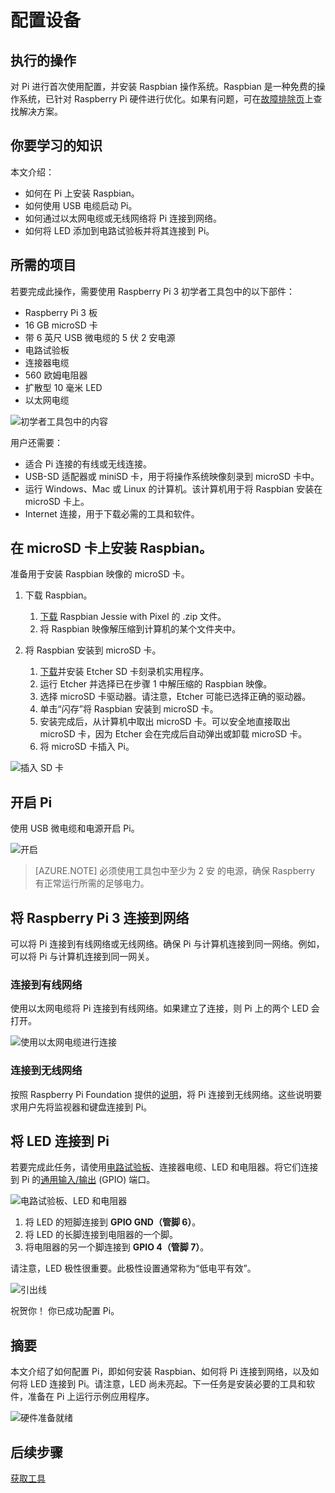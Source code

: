 <properties
    pageTitle="配置设备 | Azure"
    description="对 Raspberry Pi 3 进行首次使用配置，并安装 Raspbian OS，这是一个免费操作系统，已针对 Raspberry Pi 硬件优化。"
    services="iot-hub"
    documentationcenter=""
    author="shizn"
    manager="timlt"
    tags=""
    keywords="安装 raspbian, raspbian 下载, 如何安装 raspbian, raspbian 安装程序, raspberry pi 安装 raspbian, raspberry pi 安装 os, raspberry pi sd 卡安装, raspberry pi 连接, 连接到 raspberry pi, raspberry pi 连接" />
<tags
    ms.assetid="43f7c2cf-f1a5-4dd5-93f0-7e546c6dc91e"
    ms.service="iot-hub"
    ms.devlang="node"
    ms.topic="article"
    ms.tgt_pltfrm="na"
    ms.workload="na"
    ms.date="11/28/2016"
    wacn.date="01/13/2017"
    ms.author="xshi" />  


# 配置设备
## 执行的操作
对 Pi 进行首次使用配置，并安装 Raspbian 操作系统。Raspbian 是一种免费的操作系统，已针对 Raspberry Pi 硬件进行优化。如果有问题，可在[故障排除页](/documentation/articles/iot-hub-raspberry-pi-kit-node-troubleshooting/)上查找解决方案。

## 你要学习的知识
本文介绍：

* 如何在 Pi 上安装 Raspbian。
* 如何使用 USB 电缆启动 Pi。
* 如何通过以太网电缆或无线网络将 Pi 连接到网络。
* 如何将 LED 添加到电路试验板并将其连接到 Pi。

## 所需的项目
若要完成此操作，需要使用 Raspberry Pi 3 初学者工具包中的以下部件：

* Raspberry Pi 3 板
* 16 GB microSD 卡
* 带 6 英尺 USB 微电缆的 5 伏 2 安电源
* 电路试验板
* 连接器电缆
* 560 欧姆电阻器
* 扩散型 10 毫米 LED
* 以太网电缆

![初学者工具包中的内容](./media/iot-hub-raspberry-pi-lessons/lesson1/starter_kit.jpg)  


用户还需要：

* 适合 Pi 连接的有线或无线连接。
* USB-SD 适配器或 miniSD 卡，用于将操作系统映像刻录到 microSD 卡中。
* 运行 Windows、Mac 或 Linux 的计算机。该计算机用于将 Raspbian 安装在 microSD 卡上。
* Internet 连接，用于下载必需的工具和软件。

## 在 microSD 卡上安装 Raspbian。
准备用于安装 Raspbian 映像的 microSD 卡。

1. 下载 Raspbian。

   1. [下载](https://www.raspberrypi.org/downloads/raspbian/) Raspbian Jessie with Pixel 的 .zip 文件。
   2. 将 Raspbian 映像解压缩到计算机的某个文件夹中。

2. 将 Raspbian 安装到 microSD 卡。

   1. [下载](https://www.etcher.io)并安装 Etcher SD 卡刻录机实用程序。
   2. 运行 Etcher 并选择已在步骤 1 中解压缩的 Raspbian 映像。
   3. 选择 microSD 卡驱动器。请注意，Etcher 可能已选择正确的驱动器。
   4. 单击“闪存”将 Raspbian 安装到 microSD 卡。
   5. 安装完成后，从计算机中取出 microSD 卡。可以安全地直接取出 microSD 卡，因为 Etcher 会在完成后自动弹出或卸载 microSD 卡。
   6. 将 microSD 卡插入 Pi。

![插入 SD 卡](./media/iot-hub-raspberry-pi-lessons/lesson1/insert_sdcard.jpg)  


## 开启 Pi
使用 USB 微电缆和电源开启 Pi。

![开启](./media/iot-hub-raspberry-pi-lessons/lesson1/micro_usb_power_on.jpg)  


> [AZURE.NOTE] 必须使用工具包中至少为 2 安 的电源，确保 Raspberry 有正常运行所需的足够电力。
> 
> 

## 将 Raspberry Pi 3 连接到网络
可以将 Pi 连接到有线网络或无线网络。确保 Pi 与计算机连接到同一网络。例如，可以将 Pi 与计算机连接到同一网关。

### 连接到有线网络
使用以太网电缆将 Pi 连接到有线网络。如果建立了连接，则 Pi 上的两个 LED 会打开。

![使用以太网电缆进行连接](./media/iot-hub-raspberry-pi-lessons/lesson1/connect_ethernet.jpg)  


### 连接到无线网络
按照 Raspberry Pi Foundation 提供的[说明](https://www.raspberrypi.org/learning/software-guide/wifi/)，将 Pi 连接到无线网络。这些说明要求用户先将监视器和键盘连接到 Pi。

## 将 LED 连接到 Pi
若要完成此任务，请使用[电路试验板](https://learn.sparkfun.com/tutorials/how-to-use-a-breadboard)、连接器电缆、LED 和电阻器。将它们连接到 Pi 的[通用输入/输出](https://www.raspberrypi.org/documentation/usage/gpio/) (GPIO) 端口。

![电路试验板、LED 和电阻器](./media/iot-hub-raspberry-pi-lessons/lesson1/breadboard_led_resistor.jpg)  


1. 将 LED 的短脚连接到 **GPIO GND（管脚 6）**。
2. 将 LED 的长脚连接到电阻器的一个脚。
3. 将电阻器的另一个脚连接到 **GPIO 4（管脚 7）**。

请注意，LED 极性很重要。此极性设置通常称为“低电平有效”。

![引出线](./media/iot-hub-raspberry-pi-lessons/lesson1/pinout_breadboard.png)  


祝贺你！ 你已成功配置 Pi。

## 摘要
本文介绍了如何配置 Pi，即如何安装 Raspbian、如何将 Pi 连接到网络，以及如何将 LED 连接到 Pi。请注意，LED 尚未亮起。下一任务是安装必要的工具和软件，准备在 Pi 上运行示例应用程序。

![硬件准备就绪](./media/iot-hub-raspberry-pi-lessons/lesson1/hardware_ready.jpg)  


## 后续步骤
[获取工具](/documentation/articles/iot-hub-raspberry-pi-kit-node-lesson1-get-the-tools-win32/)

<!---HONumber=Mooncake_0109_2017-->
<!--Update_Description:update wording-->
